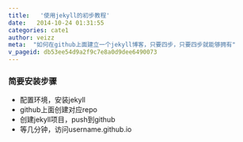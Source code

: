 ```yaml
---
title:   '使用jekyll的初步教程'
date:   2014-10-24 01:31:55
categories: cate1
author: veizz
meta:  "如何在github上面建立一个jekyll博客，只要四步，只要四步就能够拥有"
v_pageid: db53ee54d9a2f9c7e8a0d9dee6490073
---
```


### 简要安装步骤
* 配置环境，安装jekyll
* github上面创建对应repo
* 创建jekyll项目，push到github
* 等几分钟，访问username.github.io
